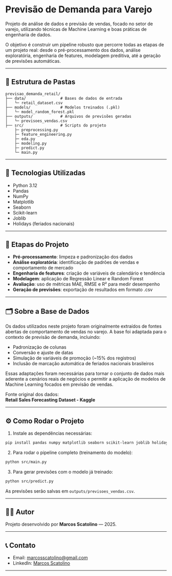 # Previsão de Demanda para Varejo

Projeto de análise de dados e previsão de vendas, focado no setor de varejo, utilizando técnicas de Machine Learning e boas práticas de engenharia de dados.

O objetivo é construir um pipeline robusto que percorre todas as etapas de um projeto real: desde o pré-processamento dos dados, análise exploratória, engenharia de features, modelagem preditiva, até a geração de previsões automáticas.

---

## 📂 Estrutura de Pastas

```
previsao_demanda_retail/
├── data/               # Bases de dados de entrada
│   └─ retail_dataset.csv
├── models/             # Modelos treinados (.pkl)
│   └─ model_random_forest.pkl
├── outputs/            # Arquivos de previsões geradas
│   └─ previsoes_vendas.csv
├── src/                # Scripts do projeto
    ├─ preprocessing.py
    ├─ feature_engineering.py
    ├─ eda.py
    ├─ modeling.py
    ├─ predict.py
    └─ main.py
```

---

## 🚀 Tecnologias Utilizadas

- Python 3.12
- Pandas
- NumPy
- Matplotlib
- Seaborn
- Scikit-learn
- Joblib
- Holidays (feriados nacionais)

---

## 🔎 Etapas do Projeto

- **Pré-processamento**: limpeza e padronização dos dados
- **Análise exploratória**: identificação de padrões de vendas e comportamento de mercado
- **Engenharia de features**: criação de variáveis de calendário e tendência
- **Modelagem**: aplicação de Regressão Linear e Random Forest
- **Avaliação**: uso de métricas MAE, RMSE e R² para medir desempenho
- **Geração de previsões**: exportação de resultados em formato .csv

---

## 🗂️ Sobre a Base de Dados

Os dados utilizados neste projeto foram originalmente extraídos de fontes abertas de comportamento de vendas no varejo.
A base foi adaptada para o contexto de previsão de demanda, incluindo:

- Padronização de colunas
- Conversão e ajuste de datas
- Simulação de variáveis de promoção (~15% dos registros)
- Inclusão de marcação automática de feriados nacionais brasileiros

Essas adaptações foram necessárias para tornar o conjunto de dados mais aderente a cenários reais de negócios e permitir a aplicação de modelos de Machine Learning focados em previsão de vendas.

Fonte original dos dados:  
**Retail Sales Forecasting Dataset - Kaggle**

---

## ⚙️ Como Rodar o Projeto

1. Instale as dependências necessárias:

```bash
pip install pandas numpy matplotlib seaborn scikit-learn joblib holidays
```

2. Para rodar o pipeline completo (treinamento do modelo):

```bash
python src/main.py
```

3. Para gerar previsões com o modelo já treinado:

```bash
python src/predict.py
```

As previsões serão salvas em `outputs/previsoes_vendas.csv`.

---

## 👨‍💻 Autor

Projeto desenvolvido por **Marcos Scatolino** — 2025.

---

## 📞 Contato

- Email: marcosscatolino@gmail.com
- LinkedIn: [Marcos Scatolino](https://www.linkedin.com/in/marcos-scatolino)

---
